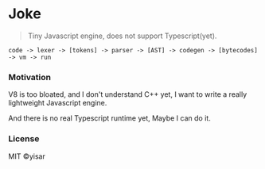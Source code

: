 # Joke

> Tiny Javascript engine, does not support Typescript(yet).

```shell
code -> lexer -> [tokens] -> parser -> [AST] -> codegen -> [bytecodes] -> vm -> run
```

### Motivation

V8 is too bloated, and I don't understand C++ yet, I want to write a really lightweight Javascript engine.

And there is no real Typescript runtime yet, Maybe I can do it.

### License

MIT ©yisar
